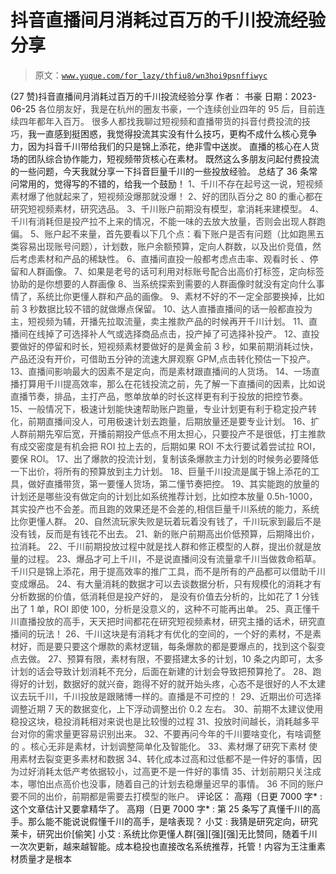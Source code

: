 # 抖音直播间月消耗过百万的千川投流经验分享

> 原文：[`www.yuque.com/for_lazy/thfiu8/wn3hoi9psnffiwyc`](https://www.yuque.com/for_lazy/thfiu8/wn3hoi9psnffiwyc)

<ne-h2 id="6770aa59" data-lake-id="6770aa59"><ne-heading-ext><ne-heading-anchor></ne-heading-anchor><ne-heading-fold></ne-heading-fold></ne-heading-ext><ne-heading-content><ne-text id="u8d34c51e">(27 赞)抖音直播间月消耗过百万的千川投流经验分享</ne-text></ne-heading-content></ne-h2> <ne-p id="ue814e8fe" data-lake-id="ue814e8fe"><ne-text id="u7ea3179c">作者： 书豪</ne-text></ne-p> <ne-p id="uf2b41819" data-lake-id="uf2b41819"><ne-text id="u69e5ae42">日期：2023-06-25</ne-text></ne-p> <ne-p id="ufa0aa3c6" data-lake-id="ufa0aa3c6"><ne-text id="u6fdc61a7" style="color: rgb(73, 73, 73);">各位朋友好，我是在杭州的圈友书豪，一个连续创业四年的 95 后，目前连续四年都年入百万。</ne-text></ne-p> <ne-p id="u474c1ab7" data-lake-id="u474c1ab7"><ne-text id="u574ab003" style="color: rgb(73, 73, 73);">很多人都找我聊过短视频和直播带货的抖音付费投流的技巧，</ne-text><ne-text id="u214818ac" ne-bold="true">我一直感到挺困惑，我觉得投流其实没有什么技巧，更构不成什么核心竞争力，因为抖音千川带给我们的只是锦上添花，绝非雪中送炭。</ne-text></ne-p> <ne-p id="uda57b9b5" data-lake-id="uda57b9b5"><ne-text id="u06ed4328" ne-bold="true">直播的核心在人货场的团队综合协作能力，短视频带货核心在素材。</ne-text></ne-p> <ne-p id="u930cec93" data-lake-id="u930cec93"><ne-text id="ud1bb5a3f" ne-bold="true">既然这么多朋友问起付费投流的一些问题，今天我就分享一下抖音巨量千川的一些投放经验。</ne-text></ne-p> <ne-p id="ued2b0e45" data-lake-id="ued2b0e45"><ne-text id="uefad14ba" ne-bold="true">总结了 36 条常问常用的，觉得写的不错的，给我一个鼓励！</ne-text></ne-p> <ne-p id="ub23aa0c8" data-lake-id="ub23aa0c8"><ne-text id="u6235a676" style="color: rgb(73, 73, 73);">1、千川不存在起号这一说，短视频素材爆了他就起来了，短视频没爆那就没爆！</ne-text></ne-p> <ne-p id="u98058402" data-lake-id="u98058402"><ne-text id="ub300ba97" style="color: rgb(73, 73, 73);">2、好的团队百分之 80 的重心都在研究短视频素材，研究选品。</ne-text></ne-p> <ne-p id="uf27227ab" data-lake-id="uf27227ab"><ne-text id="u787ec85f" style="color: rgb(73, 73, 73);">3、千川账户前期没有模型，拿消耗来建模型。</ne-text></ne-p> <ne-p id="u30558a79" data-lake-id="u30558a79"><ne-text id="u5aa23dc5" style="color: rgb(73, 73, 73);">4、千川有消耗但是投产拉不上来的情况，不能一味的去放大放量，否则会出现人群跑偏。</ne-text></ne-p> <ne-p id="ufd3821b8" data-lake-id="ufd3821b8"><ne-text id="u5cf6d903" style="color: rgb(73, 73, 73);">5、账户起不来量，首先要看以下几个点：看下账户是否有问题（比如跑黑五类容易出现账号问题），计划数，账户余额预算，定向人群数，以及出价竞值，然后考虑素材和产品的稀缺性。</ne-text></ne-p> <ne-p id="u35b77407" data-lake-id="u35b77407"><ne-text id="u4f8f2e49" style="color: rgb(73, 73, 73);">6、直播间直投一般都考虑点击率、观看时长 、停留和人群画像。</ne-text></ne-p> <ne-p id="u726c576d" data-lake-id="u726c576d"><ne-text id="u9d0a1048" style="color: rgb(73, 73, 73);">7、如果是老号的话可利用对标账号配合出高价打标签，定向标签协助的是你想要的人群画像</ne-text></ne-p> <ne-p id="uf141cffd" data-lake-id="uf141cffd"><ne-text id="uc2e1c593" style="color: rgb(73, 73, 73);">8、当系统探索到需要的人群画像时就没有定向什么事情了，系统比你更懂人群和产品的画像。</ne-text></ne-p> <ne-p id="u075f3511" data-lake-id="u075f3511"><ne-text id="u6f9a5c71" style="color: rgb(73, 73, 73);">9、素材不好的不一定全部要换掉，比如前 3 秒数据比较不错的就做爆点保留。</ne-text></ne-p> <ne-p id="ua31f6323" data-lake-id="ua31f6323"><ne-text id="ufe6c047f" style="color: rgb(73, 73, 73);">10、达人直播直播间的话一般都直投为主，短视频为辅，开播先拉取流量，卖主推款产品的时候再开千川计划。</ne-text></ne-p> <ne-p id="u985e4e8b" data-lake-id="u985e4e8b"><ne-text id="u03d9e577" style="color: rgb(73, 73, 73);">11、直播间在线掉了可选择补人气或选择商品点击，投产掉了可选择补投产。</ne-text></ne-p> <ne-p id="ub71243b6" data-lake-id="ub71243b6"><ne-text id="u02683a3f" style="color: rgb(73, 73, 73);">12、直投要做好的停留和时长，短视频素材要做好的是黄金前 3 秒，如果前期消耗过快，产品还没有开价，可借助五分钟的流速大屏观察 GPM,点击转化预估一下投产。</ne-text></ne-p> <ne-p id="u0f69bd0b" data-lake-id="u0f69bd0b"><ne-text id="u6b143cf7" style="color: rgb(73, 73, 73);">13、直播间影响最大的因素不是定向，而是素材跟直播间的人货场。</ne-text></ne-p> <ne-p id="ua5e70da1" data-lake-id="ua5e70da1"><ne-text id="u9b0c4ea4" style="color: rgb(73, 73, 73);">14、一场直播打算用千川提高效率，那么在花钱投流之前，先了解一下直播间的因素，比如说直播节奏，排品，主打产品，憋单放单的时长这样更有利于投放的把控节奏。</ne-text></ne-p> <ne-p id="u0c15fa84" data-lake-id="u0c15fa84"><ne-text id="ud056ecaf" style="color: rgb(73, 73, 73);">15、一般情况下，极速计划能快速帮助账户跑量，专业计划更有利于稳定投产转化，前期直播间没人，可用极速计划去跑量，后期放量还是要专业计划。</ne-text></ne-p> <ne-p id="u8681149f" data-lake-id="u8681149f"><ne-text id="u0dca58e5" style="color: rgb(73, 73, 73);">16、扩人群前期先窄后宽，开播前期投产低点不用太担心，只要投产不是很低，打主推款有成交密度是有机会把 ROI 拉上去的，后期如果 ROI 不太行要试着尝试拉 ROI，要保 ROI。</ne-text></ne-p> <ne-p id="ub1d36d7a" data-lake-id="ub1d36d7a"><ne-text id="u01fc1fdf" style="color: rgb(73, 73, 73);">17、出了爆款的投流计划，复制该条爆款主力计划的时候务必要降低一下出价，将所有的预算放到主力计划。</ne-text></ne-p> <ne-p id="u3c4fc8f9" data-lake-id="u3c4fc8f9"><ne-text id="u6b7ff6d0" style="color: rgb(73, 73, 73);">18、巨量千川投流是属于锦上添花的工具，做好直播带货，第一要懂人货场，第二懂节奏把控。</ne-text></ne-p> <ne-p id="ub1cdbc59" data-lake-id="ub1cdbc59"><ne-text id="ua7823a45" style="color: rgb(73, 73, 73);">19、其实能跑的放量的计划还是哪些没有做定向的计划比如系统推荐计划，比如控本放量 0.5h-1000，其实投产也不会差。而且跑的效果还是不会差的,相信巨量千川系统的能力，系统比你更懂人群。</ne-text></ne-p> <ne-p id="u6595fa3c" data-lake-id="u6595fa3c"><ne-text id="u1cdc595c" style="color: rgb(73, 73, 73);">20、自然流玩家失败是玩着玩着没有钱了，千川玩家到最后不是没有钱，反而是有钱花不出去。</ne-text></ne-p> <ne-p id="uf33f714b" data-lake-id="uf33f714b"><ne-text id="u10de8559" style="color: rgb(73, 73, 73);">21、新的账户前期高出价低预算，后期降出价，拉消耗。</ne-text></ne-p> <ne-p id="ua848ed1a" data-lake-id="ua848ed1a"><ne-text id="u8f9d2170" style="color: rgb(73, 73, 73);">22、千川前期投放过程中就是找人群和修正模型的人群，提出价就是放量的过程。</ne-text></ne-p> <ne-p id="u97da421d" data-lake-id="u97da421d"><ne-text id="u5e1ea5b3" style="color: rgb(73, 73, 73);">23、爆品才可上千川，不是说直播间没有流量拿千川当做救命稻草。千川只是锦上添花，用于提高效率的推广工具，而不是所有的产品都可以借助千川变成爆品。</ne-text></ne-p> <ne-p id="ucbf6a7d8" data-lake-id="ucbf6a7d8"><ne-text id="ue9decd26" style="color: rgb(73, 73, 73);">24、有大量消耗的数据才可以去谈数据分析，只有规模化的消耗才有分析数据的价值，低消耗但是投产好的， 是没有价值去分析的，比如花了 1 分钱出了 1 单，ROI 即使 100，分析是没意义的，这种不可能再出单。</ne-text></ne-p> <ne-p id="u5e246ee3" data-lake-id="u5e246ee3"><ne-text id="u170eed73" style="color: rgb(73, 73, 73);">25、真正懂千川直播投放的高手，天天把时间都花在研究短视频素材，研究主播的话术，研究直播间的玩法！</ne-text></ne-p> <ne-p id="ufa17254a" data-lake-id="ufa17254a"><ne-text id="u304c49dc" style="color: rgb(73, 73, 73);">26、千川这块是有消耗才有优化的空间的，一个好的素材，不是素材好，而是要只要这个爆款的素材逻辑，每条爆款的都是要爆点的，找到这个裂变点去做。</ne-text></ne-p> <ne-p id="u2c73abf1" data-lake-id="u2c73abf1"><ne-text id="ufc4b413c" style="color: rgb(73, 73, 73);">27、预算有限，素材有限，不要搭建太多的计划，10 条之内即可，太多计划的话会导致计划消耗不充分，后面在新建的计划会导致把预算抢了。</ne-text></ne-p> <ne-p id="u6c7bb473" data-lake-id="u6c7bb473"><ne-text id="u6872286d" style="color: rgb(73, 73, 73);">28、跑得好的计划，数据好的就兴奋，跑得不好的就开始头疼，心态不是很好的人不太建议去玩千川，千川投放是跟赌博一样的。直播是不可控的！</ne-text></ne-p> <ne-p id="u465e591b" data-lake-id="u465e591b"><ne-text id="u3bd53d8f" style="color: rgb(73, 73, 73);">29、近期出价可选择调整近期 7 天的数据变化，上下浮动调整出价 0.2 左右。</ne-text></ne-p> <ne-p id="u3f47d820" data-lake-id="u3f47d820"><ne-text id="u8029208d" style="color: rgb(73, 73, 73);">30、前期不太建议使用稳投这块，稳投消耗相对来说也是比较慢的过程</ne-text></ne-p> <ne-p id="u7ded305a" data-lake-id="u7ded305a"><ne-text id="u1721af0d" style="color: rgb(73, 73, 73);">31、投放时间越长，消耗越多平台对你的需求量更容易识别出来。</ne-text></ne-p> <ne-p id="ufba52cbd" data-lake-id="ufba52cbd"><ne-text id="uc2c833d5" style="color: rgb(73, 73, 73);">32、不要再问今年的千川要啥变化，有啥调整的 。核心无非是素材，计划调整简单化及智能化。</ne-text></ne-p> <ne-p id="uefeae46e" data-lake-id="uefeae46e"><ne-text id="u189c727a" style="color: rgb(73, 73, 73);">33、素材爆了研究下素材 使用素材去裂变更多素材和数据</ne-text></ne-p> <ne-p id="u5c2f2126" data-lake-id="u5c2f2126"><ne-text id="uc5538610" style="color: rgb(73, 73, 73);">34、转化成本过高和过低都不是一件好的事情，因为过好消耗太低产考依据较小，过高更不是一件好的事情</ne-text></ne-p> <ne-p id="uf2e187bc" data-lake-id="uf2e187bc"><ne-text id="u8954f148" style="color: rgb(73, 73, 73);">35、计划前期只关注成本，哪怕出点高价也没事，随着自己的计划去稳爆量迟早的事情。</ne-text></ne-p> <ne-p id="u6bbaae76" data-lake-id="u6bbaae76"><ne-text id="u1ec3081c" style="color: rgb(73, 73, 73);">36 不同的账户要不同的出价，前期都是需要去打模型的账户。</ne-text></ne-p> <ne-hole id="u06aa333b" data-lake-id="u06aa333b"><ne-card data-card-name="hr" data-card-type="block" id="F3qGM" data-event-boundary="card"><ne-p id="u33f6c32c" data-lake-id="u33f6c32c"><ne-text id="u9fe8d90b">评论区：</ne-text></ne-p> <ne-p id="u267cdb79" data-lake-id="u267cdb79"><ne-text id="u7989ec62">高翔（日更 7000 字* : 这个文章估计又要拿精华了。</ne-text> <ne-text id="u07057d89">高翔（日更 7000 字* : 第 25 条写了真懂千川的高手。那么能不能说说假懂千川的高手，是啥表现？</ne-text> <ne-text id="ua1de90e2">小艾 : 我猜是研究定向，研究莱卡，研究出价[偷笑]</ne-text> <ne-text id="u429cfa3a">小艾 : 系统比你更懂人群[强][强][强]无比赞同，随着千川一次次更新，越来越智能。成本稳投也直接改名系统推荐，托管！内容为王注重素材质量才是根本</ne-text></ne-p></ne-card></ne-hole>